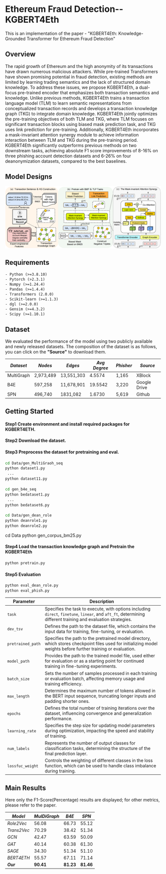 # Ethereum Fraud Detection--KGBERT4Eth
This is an implementation of the paper - "KGBERT4Eth: Knowledge-Grounded Transformer for Ethereum Fraud Detection"
## Overview
The rapid growth of Ethereum and the high anonymity of its transactions have drawn numerous malicious attackers. While pre-trained Transformers have shown promising potential in fraud detection, existing methods are limited by learning trading semantics and the lack of structured domain knowledge. To address these issues, we propose KGBERT4Eth, a dual-focus pre-trained encoder that emphasizes both transaction semantics and knowledge. Unlike previous methods, KGBERT4Eth trains a transaction language model (TLM) to learn semantic representations from conceptualized transaction records and develops a transaction knowledge graph (TKG) to integrate domain knowledge. KGBERT4Eth jointly optimizes the pre-training objectives of both TLM and TKG, where TLM focuses on significant transaction blocks using biased mask prediction task, and TKG uses link prediction for pre-training. Additionally, KGBERT4Eth incorporates a mask-invariant attention synergy module to achieve information interaction between TLM and TKG during the pre-training period. KGBERT4Eth significantly outperforms previous methods on two downstream tasks, achieving absolute F1 score improvements of 8-16% on three phishing account detection datasets and 6-26% on four deanonymization datasets, compared to the best baselines. 
## Model Designs
![image](https://github.com/KGBERT4Eth/KGBERT4ETH/blob/main/framwork.png)


## Requirements

```
- Python (>=3.8.10)
- Pytorch (>2.3.1)
- Numpy (>=1.24.4)
- Pandas (>=1.4.4)
- Transformers (2.0.0)
- Scikit-learn (>=1.1.3)
- dgl (>=2.0.0)
- Gensim (>=4.3.2)
- Scipy (>=1.10.1)
```

## Dataset

We evaluated the performance of the model using two publicly available and newly released datasets. The composition of the dataset is as follows, you can click on the **"Source"** to download them.

| *Dataset*        | *Nodes*      | *Edges*       | *Avg Degree*   |*Phisher* | *Source*  |
| ---------------- | ------------- | -------------- | -------------- |------- |---------- |
| MultiGraph       |  2,973,489    |  13,551,303    |  4.5574        | 1,165  |  XBlock     |
| B4E              |  597,258      |  11,678,901    |  19.5542       | 3,220  |  Google Drive   |
| SPN  |  496,740      |  1831,082      |  1.6730        | 5,619  |    Github       |

## Getting Started 
#### Step1 Create environment and install required packages for KGBERT4ETH.
#### Step2 Download the dataset.
#### Step3 Preprocess the dataset for pretraining and eval.
```sh
cd Data/gen_MultiGraoh_seq
python dataset1.py
 ...
python dataset11.py

cd gen_b4e_seq
python bedataset1.py
 ...
python bedataset6.py

cd Data/gen_dean_role
python deanrole1.py
python deanrole2.py
```
cd Data
python gen_corpus_bm25.py
#### Step4 Load the transaction knowledge graph and Pretrain the KGBERT4Eth
```sh
python pretrain.py
```
#### Step5 Evaluation
```sh
python eval_dean_role.py
python eval_phish.py
```

| Parameter         | Description |
|------------------|-------------|
| `task`          | Specifies the task to execute, with options including `direct`, `finetune`, `linear`, and `aft_ft`, determining different training and evaluation strategies. |
| `dev_tsv`       | Defines the path to the dataset file, which contains the input data for training, fine-tuning, or evaluation. |
| `pretrained_path` | Specifies the path to the pretrained model directory, which stores checkpoint files used for initializing model weights before further training or evaluation. |
| `model_path`    | Provides the path to the trained model file, used either for evaluation or as a starting point for continued training in fine-tuning experiments. |
| `batch_size`    | Sets the number of samples processed in each training or evaluation batch, affecting memory usage and training efficiency. |
| `max_length`    | Determines the maximum number of tokens allowed in the BERT input sequence, truncating longer inputs and padding shorter ones. |
| `epochs`        | Defines the total number of training iterations over the dataset, influencing convergence and generalization performance. |
| `learning_rate` | Specifies the step size for updating model parameters during optimization, impacting the speed and stability of training. |
| `num_labels`    | Represents the number of output classes for classification tasks, determining the structure of the final prediction layer. |
| `lossfuc_weight` | Controls the weighting of different classes in the loss function, which can be used to handle class imbalance during training. |





## Main Results

Here only the F1-Score(Percentage) results are displayed; for other metrics, please refer to the paper.

| *Model*              | *MulDiGraph* | *B4E*     | *SPN*     |
| -------------------- | ------------ | --------- | --------- |
| *Role2Vec*           | 56.08        | 66.73     | 55.12     | 
| *Trans2Vec*          | 70.29        | 38.42     | 51.34     | 
| *GCN*                | 42.47        | 63.59     | 50.09     | 
| *GAT*                | 40.14        | 60.38     | 61.30     |
| *SAGE*               | 34.30        | 51.34     | 51.10     | 
| *BERT4ETH*           | 55.57        | 67.11     | 71.14     | 
| ***Our***            | **90.41**    | **81.23** | **81.46** | 

